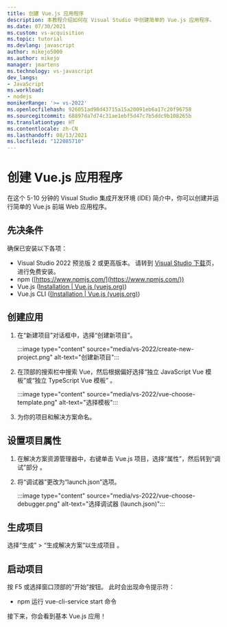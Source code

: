 ```yaml
---
title: 创建 Vue.js 应用程序
description: 本教程介绍如何在 Visual Studio 中创建简单的 Vue.js 应用程序。
ms.date: 07/30/2021
ms.custom: vs-acquisition
ms.topic: tutorial
ms.devlang: javascript
author: mikejo5000
ms.author: mikejo
manager: jmartens
ms.technology: vs-javascript
dev_langs:
- JavaScript
ms.workload:
- nodejs
monikerRange: '>= vs-2022'
ms.openlocfilehash: 926051ad98d43715a15a20091eb6a17c20f96758
ms.sourcegitcommit: 68897da7d74c31ae1ebf5d47c7b5ddc9b108265b
ms.translationtype: HT
ms.contentlocale: zh-CN
ms.lasthandoff: 08/13/2021
ms.locfileid: "122085710"
---
```

# <a name="create-a-vuejs-app"></a>创建 Vue.js 应用程序

在这个 5-10 分钟的 Visual Studio 集成开发环境 (IDE) 简介中，你可以创建并运行简单的 Vue.js 前端 Web 应用程序。

## <a name="prerequisites"></a>先决条件

确保已安装以下各项：

- Visual Studio 2022 预览版 2 或更高版本。 请转到 [Visual Studio 下载](https://visualstudio.microsoft.com/downloads/)页，进行免费安装。
- npm ([https://www.npmjs.com/](https://www.npmjs.com/)) 
- Vue.js ([Installation | Vue.js (vuejs.org)](https://v3.vuejs.org/guide/installation.html#npm))
- Vue.js CLI ([(Installation | Vue.js (vuejs.org)](https://v3.vuejs.org/guide/installation.html#cli))

## <a name="create-your-app"></a>创建应用

1. 在“新建项目”对话框中，选择“创建新项目”。

   :::image type="content" source="media/vs-2022/create-new-project.png" alt-text="创建新项目":::

1. 在顶部的搜索栏中搜索 Vue，然后根据偏好选择“独立 JavaScript Vue 模板”或“独立 TypeScript Vue 模板” 。

   :::image type="content" source="media/vs-2022/vue-choose-template.png" alt-text="选择模板":::

1. 为你的项目和解决方案命名。 

## <a name="set-the-project-properties"></a>设置项目属性

1. 在解决方案资源管理器中，右键单击 Vue.js 项目，选择“属性”，然后转到“调试”部分 。

1. 将“调试器”更改为“launch.json”选项。
 
   :::image type="content" source="media/vs-2022/vue-choose-debugger.png" alt-text="选择调试器 (launch.json)":::

## <a name="build-your-project"></a>生成项目

选择“生成” > “生成解决方案”以生成项目 。

## <a name="start-your-project"></a>启动项目

按 F5 或选择窗口顶部的“开始”按钮。  此时会出现命令提示符：

- npm 运行 vue-cli-service start 命令

接下来，你会看到基本 Vue.js 应用！